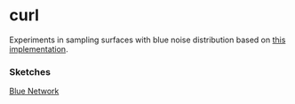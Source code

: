 # curl

Experiments in sampling surfaces with blue noise distribution based on [this implementation](https://github.com/marmakoide/mesh-blue-noise-sampling/).

### Sketches

[Blue Network](https://gkjohnson.github.io/three-sketches/blue-surface-sample/blueNetwork.html)
